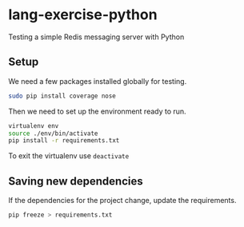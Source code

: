 # lang-exercise-python
Testing a simple Redis messaging server with Python

## Setup
We need a few packages installed globally for testing.
```bash
sudo pip install coverage nose
```

Then we need to set up the environment ready to run.
```bash
virtualenv env
source ./env/bin/activate
pip install -r requirements.txt
```

To exit the virtualenv use `deactivate`

## Saving new dependencies
If the dependencies for the project change, update the requirements.
```bash
pip freeze > requirements.txt
```
